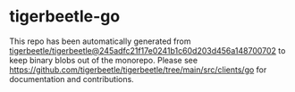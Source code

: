 # tigerbeetle-go
This repo has been automatically generated from
[tigerbeetle/tigerbeetle@245adfc21f17e0241b1c60d203d456a148700702](https://github.com/tigerbeetle/tigerbeetle/commit/245adfc21f17e0241b1c60d203d456a148700702)
to keep binary blobs out of the monorepo.
Please see
<https://github.com/tigerbeetle/tigerbeetle/tree/main/src/clients/go>
for documentation and contributions.